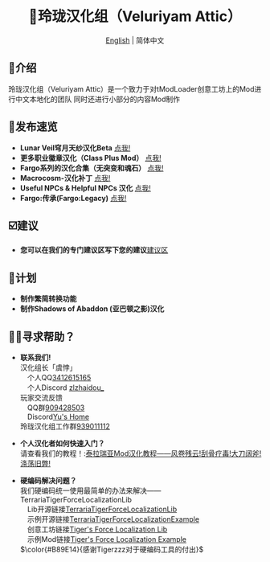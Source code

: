 <h1 align="center">🔔玲珑汉化组（Veluriyam Attic）</h1>

<div align="center">

[English](README-en.md) | 简体中文

</div>

## 💬介绍
玲珑汉化组（Veluriyam Attic）是一个致力于对tModLoader创意工坊上的Mod进行中文本地化的团队
同时还进行小部分的内容Mod制作

## 💫发布速览
* **Lunar Veil穹月天纱汉化Beta** [点我!](https://steamcommunity.com/sharedfiles/filedetails/?id=3299543098)
* **更多职业徽章汉化（Class Plus Mod）** [点我!](https://steamcommunity.com/sharedfiles/filedetails/?id=3337028069)
* **Fargo系列的汉化合集（无突变和魂石）** [点我!](https://steamcommunity.com/sharedfiles/filedetails/?id=3355517847)
* **Macrocosm-汉化补丁** [点我!](https://steamcommunity.com/sharedfiles/filedetails/?id=3361892869)
* **Useful NPCs & Helpful NPCs 汉化** [点我!](https://steamcommunity.com/sharedfiles/filedetails/?id=3412554590)
* **Fargo:传承(Fargo:Legacy)** [点我!](https://steamcommunity.com/sharedfiles/filedetails/?id=3417142456)

## ☑️建议
* **您可以在我们的专门建议区写下您的建议**[建议区](https://github.com/Veluriyam-Attic/Suggestion/issues)

## 📖计划
* **制作繁简转换功能**
* **制作Shadows of Abaddon (亚巴顿之影)汉化**

## ✋🏻寻求帮助？
* **联系我们!** <br>
汉化组长「虞悖」<br>
&emsp;个人QQ[3412615165](https://qm.qq.com/q/P8NaIwQQyk)<br>
&emsp;个人Discord [zlzhaidou_](https://discord.gg/UVXKuvgX)<br>
玩家交流反馈<br>
&emsp;QQ群[909428503](https://qm.qq.com/q/liASO1pPfa)<br>
&emsp;Discord[Yu's Home](https://discord.gg/pftrwVZy5N)<br>
玲珑汉化组工作群[939011112](https://qm.qq.com/q/hFlTAvXdIe)

* **个人汉化者如何快速入门？** <br>
请查看我们的教程！:[泰拉瑞亚Mod汉化教程——风卷残云!刮骨疗毒!大刀阔斧!涤荡旧弊!](https://docs.qq.com/doc/DUFlYVXd1R1RYZUVj)

* **硬编码解决问题？** <br>
  我们硬编码统一使用最简单的办法来解决——TerrariaTigerForceLocalizationLib<br>
  &emsp;Lib开源链接[TerrariaTigerForceLocalizationLib](https://github.com/TigerChenzzz/TerrariaTigerForceLocalizationLib)<br>
  &emsp;示例开源链接[TerrariaTigerForceLocalizationExample](https://github.com/TigerChenzzz/TerrariaTigerForceLocalizationExample)<br>
  &emsp;创意工坊链接[Tiger's Force Localization Lib](https://steamcommunity.com/sharedfiles/filedetails/?id=3358131784)<br>
  &emsp;示例Mod链接[Tiger's Force Localization Example](https://steamcommunity.com/sharedfiles/filedetails/?id=3358134129)<br>
  $\color{#B89E14}{感谢Tigerzzz对于硬编码工具的付出}$
